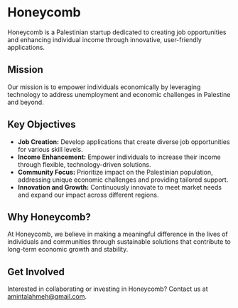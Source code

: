 # Honeycomb

Honeycomb is a Palestinian startup dedicated to creating job opportunities and enhancing individual income through innovative, user-friendly applications.

## Mission

Our mission is to empower individuals economically by leveraging technology to address unemployment and economic challenges in Palestine and beyond.

## Key Objectives

- **Job Creation:** Develop applications that create diverse job opportunities for various skill levels.
- **Income Enhancement:** Empower individuals to increase their income through flexible, technology-driven solutions.
- **Community Focus:** Prioritize impact on the Palestinian population, addressing unique economic challenges and providing tailored support.
- **Innovation and Growth:** Continuously innovate to meet market needs and expand our impact across different regions.

## Why Honeycomb?

At Honeycomb, we believe in making a meaningful difference in the lives of individuals and communities through sustainable solutions that contribute to long-term economic growth and stability.

## Get Involved

Interested in collaborating or investing in Honeycomb? Contact us at [amintalahmeh@gmail.com](mailto:amintalahmeh@gmail.com).

